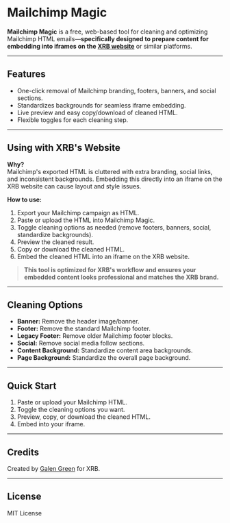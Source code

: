 # Mailchimp Magic

**Mailchimp Magic** is a free, web-based tool for cleaning and optimizing Mailchimp HTML emails—**specifically designed to prepare content for embedding into iframes on the [XRB website](https://www.xrb.govt.nz/)** or similar platforms.

---

## Features

- One-click removal of Mailchimp branding, footers, banners, and social sections.
- Standardizes backgrounds for seamless iframe embedding.
- Live preview and easy copy/download of cleaned HTML.
- Flexible toggles for each cleaning step.

---

## Using with XRB's Website

**Why?**  
Mailchimp's exported HTML is cluttered with extra branding, social links, and inconsistent backgrounds. Embedding this directly into an iframe on the XRB website can cause layout and style issues.

**How to use:**
1. Export your Mailchimp campaign as HTML.
2. Paste or upload the HTML into Mailchimp Magic.
3. Toggle cleaning options as needed (remove footers, banners, social, standardize backgrounds).
4. Preview the cleaned result.
5. Copy or download the cleaned HTML.
6. Embed the cleaned HTML into an iframe on the XRB website.

> **This tool is optimized for XRB's workflow and ensures your embedded content looks professional and matches the XRB brand.**

---

## Cleaning Options

- **Banner:** Remove the header image/banner.
- **Footer:** Remove the standard Mailchimp footer.
- **Legacy Footer:** Remove older Mailchimp footer blocks.
- **Social:** Remove social media follow sections.
- **Content Background:** Standardize content area backgrounds.
- **Page Background:** Standardize the overall page background.

---

## Quick Start

1. Paste or upload your Mailchimp HTML.
2. Toggle the cleaning options you want.
3. Preview, copy, or download the cleaned HTML.
4. Embed into your iframe.

---

## Credits

Created by [Galen Green](https://www.linkedin.com/in/galen-green-9b8835297) for XRB.

---

## License

MIT License 